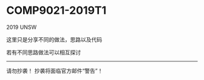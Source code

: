 # COMP9021-2019T1
2019 UNSW

这里只是分享不同的做法，思路以及代码

若有不同思路做法可以相互探讨

---------------------------
请勿抄袭！
抄袭将面临官方邮件“警告”！
